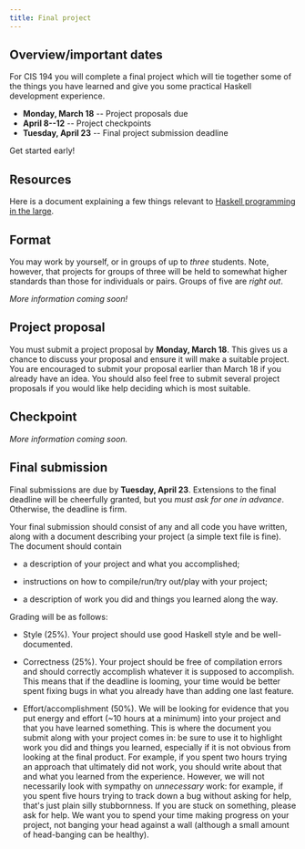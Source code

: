 ```yaml
---
title: Final project
---
```


Overview/important dates
------------------------

For CIS 194 you will complete a final project which will tie together
some of the things you have learned and give you some practical
Haskell development experience.

  * **Monday, March 18** -- Project proposals due
  * **April 8--12** -- Project checkpoints
  * **Tuesday, April 23** -- Final project submission deadline

Get started early!

Resources
---------

Here is a document explaining a few things relevant to
[Haskell programming in the large](/static/inthelarge.pdf).

Format
------

You may work by yourself, or in groups of up to *three* students.
Note, however, that projects for groups of three will be held to
somewhat higher standards than those for individuals or pairs.  Groups
of five are *right out*.

*More information coming soon!*

<!--

There are two types of projects you may complete:

1. Application/library

    For your project you may write some sort of Haskell application or
    library which does something fun/useful/interesting.  Your
    imagination is the limit.  Some possibilities/suggestions include:

    + A program to play a game (like tic-tac-toe or Connect 4) against
      the user.
      
    + A program to generate random mazes and let the user
      interactively solve them.
      
    + An implementation of some interesting data structure like
      red-black trees, 2-3-4 trees, or Fibonacci heaps.
      
    + Whatever else your creativity suggests!

2. Open-source contribution
 
    For your project you may choose an open-source library or
    application on [Hackage](http://haskell.org/hackage/) to
    contribute to.  Contributions may include bug fixes, new features,
    and/or documentation.  Here are a few suggestions---these are
    projects whose authors/maintainers have indicated that there would
    be good ways for beginning Haskell students to contribute.  (But
    you are free to work on any project you like, as long as you can
    find a reasonable way to contribute.)  If you want to try
    contributing to one of these projects, you should contact the
    relevant person and discuss it with them prior to submitting your
    project proposal.

-->

Project proposal
----------------

You must submit a project proposal by **Monday, March 18**.  This
gives us a chance to discuss your proposal and ensure it will make a
suitable project.  You are encouraged to submit your proposal earlier
than March 18 if you already have an idea.  You should also feel
free to submit several project proposals if you would like help
deciding which is most suitable.

Checkpoint
----------

*More information coming soon.*

 <!--
By **Thursday, April 12** you must submit whatever work you have
completed so far on your project, along with a **text file describing
your progress**.  The work itself will not be graded, but you will
receive a grade based on the amount of progress you have made: it
should be evident that you have already spent at least a few hours
working on your project.  It's not necessarily a problem if you have
no work to show for your time yet (as may easily be the case for
open-source contributions in particular), as long as the submitted
text file makes it clear what you have spent your time doing.  For
example, your text file should include the following sorts of
information:

  * Anything you have spent time reading, along with a summary of what
    you learned from it

  * Examples or demos you have played with and a summary of what you
    learned

  * Difficulties or challenges you have faced

  * Choices or decisions you have made (what to focus on, what
    tools/libraries to use, etc.) and why you chose the way you did

  * What you plan to do next

This is not an exhaustive list; feel free to write about anything you
think may be helpful in demonstrating your progress.
 -->

Final submission
----------------

Final submissions are due by **Tuesday, April 23**.  Extensions to the
final deadline will be cheerfully granted, but you *must ask for one
in advance*.  Otherwise, the deadline is firm.

Your final submission should consist of any and all code you have
written, along with a document describing your project (a simple text
file is fine).  The document should contain

  * a description of your project and what you accomplished;
  
  * instructions on how to compile/run/try out/play with your project;

  * a description of work you did and things you learned along the way.

Grading will be as follows:

  * Style (25%).  Your project should use good Haskell style and be
    well-documented.
    
  * Correctness (25%).  Your project should be free of compilation
    errors and should correctly accomplish whatever it is supposed to
    accomplish.  This means that if the deadline is looming, your time
    would be better spent fixing bugs in what you already have than
    adding one last feature.
    
  * Effort/accomplishment (50%).  We will be looking for evidence that
    you put energy and effort (~10 hours at a minimum) into your
    project and that you have learned something.  This is where the
    document you submit along with your project comes in: be sure to
    use it to highlight work you did and things you learned,
    especially if it is not obvious from looking at the final product.
    For example, if you spent two hours trying an approach that
    ultimately did not work, you should write about that and what you
    learned from the experience.  However, we will not necessarily
    look with sympathy on *unnecessary* work: for example, if you
    spent five hours trying to track down a bug without asking for
    help, that's just plain silly stubbornness.  If you are stuck on
    something, please ask for help.  We want you to spend your time
    making progress on your project, not banging your head against a
    wall (although a small amount of head-banging can be healthy).
